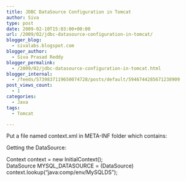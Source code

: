 ```yaml
---
title: JDBC DataSource Configuration in Tomcat
author: Siva
type: post
date: 2009-02-10T15:03:00+00:00
url: /2009/02/jdbc-datasource-configuration-in-tomcat/
blogger_blog:
  - sivalabs.blogspot.com
blogger_author:
  - Siva Prasad Reddy
blogger_permalink:
  - /2009/02/jdbc-datasource-configuration-in-tomcat.html
blogger_internal:
  - /feeds/5739837119650074728/posts/default/5946744285671238909
post_views_count:
  - 1
categories:
  - Java
tags:
  - Tomcat

---
```

Put a file named context.xml in META-INF folder which contains:

<?xml version=&#8221;1.0&#8243; encoding=&#8221;UTF-8&#8243;?>

<Context>  
<Resource name=&#8221;MySQLDS&#8221;   
type=&#8221;javax.sql.DataSource&#8221;   
driverClassName=&#8221;com.mysql.jdbc.Driver&#8221;   
password=&#8221;root&#8221;   
maxIdle=&#8221;2&#8243;   
maxWait=&#8221;5000&#8243;   
username=&#8221;root&#8221;   
url=&#8221;jdbc:mysql://localhost:3306/test&#8221;   
maxActive=&#8221;10&#8243;/>  
</Context>

Getting the DataSource:

Context context = new InitialContext();  
DataSource MYSQL_DATASOURCE = (DataSource) context.lookup(&#8220;java:comp/env/MySQLDS&#8221;);